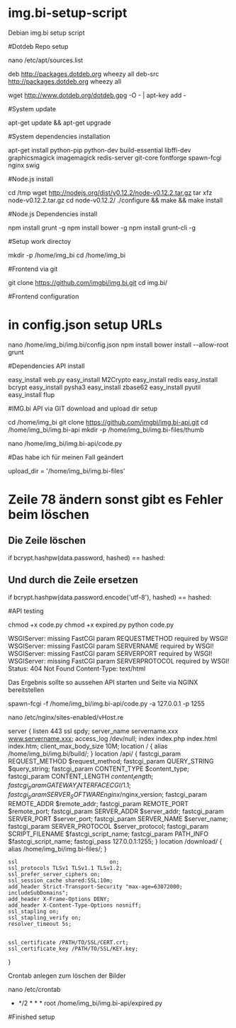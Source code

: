 # img.bi-setup-script
Debian img.bi setup script

#Dotdeb Repo setup

nano /etc/apt/sources.list

deb http://packages.dotdeb.org wheezy all
deb-src http://packages.dotdeb.org wheezy all

wget http://www.dotdeb.org/dotdeb.gpg -O - | apt-key add -

#System update

apt-get update && apt-get upgrade

#System dependencies installation

apt-get install python-pip python-dev build-essential libffi-dev graphicsmagick imagemagick redis-server git-core fontforge spawn-fcgi nginx swig

#Node.js install

cd /tmp 
wget http://nodejs.org/dist/v0.12.2/node-v0.12.2.tar.gz
tar xfz node-v0.12.2.tar.gz
cd node-v0.12.2/
./configure && make && make install

#Node.js Dependencies install

npm install grunt -g
npm install bower -g
npm install grunt-cli -g

#Setup work directoy

mkdir -p /home/img_bi
cd /home/img_bi

#Frontend via git

git clone https://github.com/imgbi/img.bi.git
cd img.bi/

#Frontend configuration

# in config.json setup URLs

nano /home/img_bi/img.bi/config.json
npm install
bower install --allow-root
grunt

#Dependencies API install

easy_install web.py
easy_install M2Crypto
easy_install redis
easy_install bcrypt
easy_install pysha3
easy_install zbase62
easy_install pyutil
easy_install flup

#IMG.bi API via GIT download and upload dir setup

cd /home/img_bi
git clone https://github.com/imgbi/img.bi-api.git
cd /home/img_bi/img.bi-api
mkdir -p /home/img_bi/img.bi-files/thumb

nano /home/img_bi/img.bi-api/code.py

#Das habe ich für meinen Fall geändert  

upload_dir = '/home/img_bi/img.bi-files'
#    Zeile 78 ändern sonst gibt es Fehler beim löschen
##     Die Zeile löschen 
if bcrypt.hashpw(data.password, hashed) == hashed:
##     Und durch die Zeile ersetzen
if bcrypt.hashpw(data.password.encode('utf-8'), hashed) == hashed:

#API testing

chmod +x code.py
chmod +x expired.py
python code.py

WSGIServer: missing FastCGI param REQUESTMETHOD required by WSGI!
WSGIServer: missing FastCGI param SERVERNAME required by WSGI!
WSGIServer: missing FastCGI param SERVERPORT required by WSGI!
WSGIServer: missing FastCGI param SERVERPROTOCOL required by WSGI!
Status: 404 Not Found
Content-Type: text/html

Das Ergebnis sollte so aussehen
API starten und Seite via NGINX bereitstellen

spawn-fcgi -f /home/img_bi/img.bi-api/code.py -a 127.0.0.1 -p 1255

nano /etc/nginx/sites-enabled/vHost.re

server {
    listen                  443 ssl spdy;
    server_name             servername.xxx www.servername.xxx;
    access_log              /dev/null;
    index                   index.php index.html index.htm;
    client_max_body_size    10M;
    location / {
            alias /home/img_bi/img.bi/build/;
    }
    location /api/ {
            fastcgi_param REQUEST_METHOD $request_method;
            fastcgi_param QUERY_STRING $query_string;
            fastcgi_param CONTENT_TYPE $content_type;
            fastcgi_param CONTENT_LENGTH $content_length;
            fastcgi_param GATEWAY_INTERFACE CGI/1.1;
            fastcgi_param SERVER_SOFTWARE nginx/$nginx_version;
            fastcgi_param REMOTE_ADDR $remote_addr;
            fastcgi_param REMOTE_PORT $remote_port;
            fastcgi_param SERVER_ADDR $server_addr;
            fastcgi_param SERVER_PORT $server_port;
            fastcgi_param SERVER_NAME $server_name;
            fastcgi_param SERVER_PROTOCOL $server_protocol;
            fastcgi_param SCRIPT_FILENAME $fastcgi_script_name;
            fastcgi_param PATH_INFO $fastcgi_script_name;
            fastcgi_pass 127.0.0.1:1255;
    }
    location /download/ {
            alias /home/img_bi/img.bi-files/;
    }

    ssl                             on;
    ssl_protocols TLSv1 TLSv1.1 TLSv1.2;
    ssl_prefer_server_ciphers on;
    ssl_session_cache shared:SSL:10m;
    add_header Strict-Transport-Security "max-age=63072000; includeSubDomains";
    add_header X-Frame-Options DENY;
    add_header X-Content-Type-Options nosniff;
    ssl_stapling on;
    ssl_stapling_verify on;
    resolver_timeout 5s;


    ssl_certificate /PATH/TO/SSL/CERT.crt;
    ssl_certificate_key /PATH/TO/SSL/KEY.key;

}

Crontab anlegen zum löschen der Bilder

nano /etc/crontab

* */2 * * * root /home/img_bi/img.bi-api/expired.py

#Finished setup
